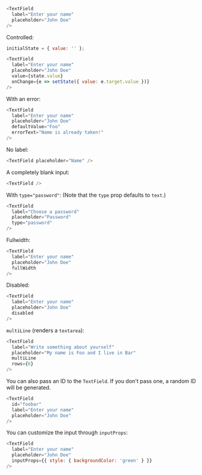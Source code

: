 ```js
<TextField
  label="Enter your name"
  placeholder="John Doe"
/>
```

Controlled:
```js
initialState = { value: '' };

<TextField
  label="Enter your name"
  placeholder="John Doe"
  value={state.value}
  onChange={e => setState({ value: e.target.value })}
/>
```

With an error:
```js
<TextField
  label="Enter your name"
  placeholder="John Doe"
  defaultValue="Foo"
  errorText="Name is already taken!"
/>
```

No label:
```js
<TextField placeholder="Name" />
```

A completely blank input:
```js
<TextField />
```

With `type="password"`: (Note that the `type` prop defaults to `text`.)
```js
<TextField
  label="Choose a password"
  placeholder="Password"
  type="password"
/>
```

Fullwidth:
```js
<TextField
  label="Enter your name"
  placeholder="John Doe"
  fullWidth
/>
```

Disabled:
```js
<TextField
  label="Enter your name"
  placeholder="John Doe"
  disabled
/>
```

`multiLine` (renders a `textarea`):
```js
<TextField
  label="Write something about yourself"
  placeholder="My name is Foo and I live in Bar"
  multiLine
  rows={6}
/>
```

You can also pass an ID to the `TextField`. If you don't pass one, a random ID will be generated.
```js
<TextField
  id="foobar"
  label="Enter your name"
  placeholder="John Doe"
/>
```

You can customize the input through `inputProps`:
```js
<TextField
  label="Enter your name"
  placeholder="John Doe"
  inputProps={{ style: { backgroundColor: 'green' } }}
/>
```

